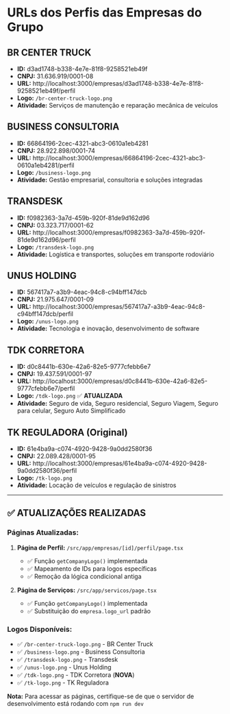 # URLs dos Perfis das Empresas do Grupo

## BR CENTER TRUCK
- **ID:** d3ad1748-b338-4e7e-81f8-9258521eb49f
- **CNPJ:** 31.636.919/0001-08
- **URL:** http://localhost:3000/empresas/d3ad1748-b338-4e7e-81f8-9258521eb49f/perfil
- **Logo:** `/br-center-truck-logo.png`
- **Atividade:** Serviços de manutenção e reparação mecânica de veículos

## BUSINESS CONSULTORIA
- **ID:** 66864196-2cec-4321-abc3-0610a1eb4281  
- **CNPJ:** 28.922.898/0001-74
- **URL:** http://localhost:3000/empresas/66864196-2cec-4321-abc3-0610a1eb4281/perfil
- **Logo:** `/business-logo.png`
- **Atividade:** Gestão empresarial, consultoria e soluções integradas

## TRANSDESK
- **ID:** f0982363-3a7d-459b-920f-81de9d162d96
- **CNPJ:** 03.323.717/0001-62  
- **URL:** http://localhost:3000/empresas/f0982363-3a7d-459b-920f-81de9d162d96/perfil
- **Logo:** `/transdesk-logo.png`
- **Atividade:** Logística e transportes, soluções em transporte rodoviário

## UNUS HOLDING
- **ID:** 567417a7-a3b9-4eac-94c8-c94bff147dcb
- **CNPJ:** 21.975.647/0001-09
- **URL:** http://localhost:3000/empresas/567417a7-a3b9-4eac-94c8-c94bff147dcb/perfil
- **Logo:** `/unus-logo.png`
- **Atividade:** Tecnologia e inovação, desenvolvimento de software

## TDK CORRETORA
- **ID:** d0c8441b-630e-42a6-82e5-9777cfebb6e7
- **CNPJ:** 19.437.591/0001-97
- **URL:** http://localhost:3000/empresas/d0c8441b-630e-42a6-82e5-9777cfebb6e7/perfil
- **Logo:** `/tdk-logo.png` ✅ **ATUALIZADA**
- **Atividade:** Seguro de vida, Seguro residencial, Seguro Viagem, Seguro para celular, Seguro Auto Simplificado

## TK REGULADORA (Original)
- **ID:** 61e4ba9a-c074-4920-9428-9a0dd2580f36
- **CNPJ:** 22.089.428/0001-95
- **URL:** http://localhost:3000/empresas/61e4ba9a-c074-4920-9428-9a0dd2580f36/perfil
- **Logo:** `/tk-logo.png`
- **Atividade:** Locação de veículos e regulação de sinistros

---

## ✅ **ATUALIZAÇÕES REALIZADAS**

### **Páginas Atualizadas:**
1. **Página de Perfil:** `/src/app/empresas/[id]/perfil/page.tsx`
   - ✅ Função `getCompanyLogo()` implementada
   - ✅ Mapeamento de IDs para logos específicas
   - ✅ Remoção da lógica condicional antiga

2. **Página de Serviços:** `/src/app/servicos/page.tsx`
   - ✅ Função `getCompanyLogo()` implementada
   - ✅ Substituição do `empresa.logo_url` padrão

### **Logos Disponíveis:**
- ✅ `/br-center-truck-logo.png` - BR Center Truck
- ✅ `/business-logo.png` - Business Consultoria  
- ✅ `/transdesk-logo.png` - Transdesk
- ✅ `/unus-logo.png` - Unus Holding
- ✅ `/tdk-logo.png` - TDK Corretora (**NOVA**)
- ✅ `/tk-logo.png` - TK Reguladora

**Nota:** Para acessar as páginas, certifique-se de que o servidor de desenvolvimento está rodando com `npm run dev` 